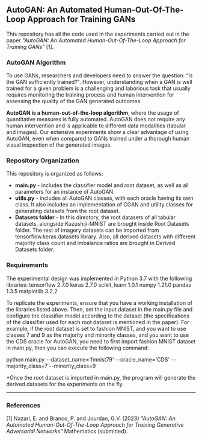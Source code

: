 ## AutoGAN: An Automated Human-Out-Of-The-Loop Approach for Training GANs

This repository has all the code used in the experiments carried out in the paper *"AutoGAN: An Automated Human-Out-Of-The-Loop Approach for Training GANs"* [1].


### AutoGAN Algorithm

To use GANs, researchers and developers need to answer the question: “Is the GAN sufficiently trained?". However, understanding when a GAN is well trained for a given problem is a challenging and laborious task that usually requires monitoring the training process and human intervention for assessing the quality of the GAN generated outcomes.

**AutoGAN is a human-out-of-the-loop algorithm**, where the usage of quantitative measures is fully automated. AutoGAN does not require any human intervention and is applicable to different data modalities (tabular and images). Our extensive experiments show a clear advantage of using AutoGAN, even when compared to GANs trained under a thorough human visual inspection of the generated images.


### Repository Organization

This repository is organized as follows:

* **main.py** - includes the classifier model and root dataset, as well as all parameters for an instance of AutoGAN.
* **utils.py** - includes all AutoGAN classes, with each oracle having its own class. It also includes an implementation of CGAN and utility classes for generating datasets from the root dataset.
* **Datasets folder** - In this directory, the root datasets of all tabular datasets, alongside Kuzushiji-MNIST are brought inside Root Datasets folder. The rest of imagery datasets can be imported from tensorflow.keras.datasets library. Also, all derived datasets with different majority class count and imbalance ratios are brought in Derived Datasets folder.

### Requirements

The experimental design was implemented in Python 3.7 with the following libraries:
tensorflow 2.7.0
keras 2.7.0
scikit_learn 1.0.1
numpy 1.21.0
pandas 1.3.5
matplotlib 3.2.2



To replicate the experiments, ensure that you have a working installation of the libraries listed above. Then, set the input dataset in the main.py file and configure the classifier model according to the dataset (the specifications of the classifier used for each root dataset is mentioned in the paper). For example, if the root dataset is set to fashion MNIST, and you want to use classes 7 and 9 as the majority and minority classes, and you want to use the CDS oracle for AutoGAN, you need to first import fashion MNIST dataset in main.py, then you can execute the following command:

python main.py --dataset_name='fmnist79' --oracle_name='CDS' --majority_class=7 --minority_class=9

*Once the root dataset is imported in main.py, the program will generate the derived datasets for the experiments on the fly.
*****

### References
[1] Nazari, E. and Branco, P. and Jourdan, G.V. (2023) *"AutoGAN: An Automated Human-Out-Of-The-Loop Approach for Training Generative Adversarial Networks"* Mathematics  (submitted).
